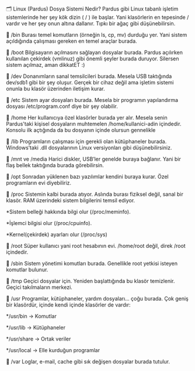 🗂️ Linux (Pardus) Dosya Sistemi Nedir?
Pardus gibi Linux tabanlı işletim sistemlerinde her şey kök dizin ( / ) ile başlar.
 Yani klasörlerin en tepesinde / vardır ve her şey onun altına dallanır. Tıpkı bir ağaç gibi düşünebilirsin.



📁 /bin
Burası temel komutların (örneğin ls, cp, mv) durduğu yer. Yani sistem açıldığında çalışması gereken en temel araçlar burada.

📁 /boot
Bilgisayarın açılmasını sağlayan dosyalar burada. Pardus açılırken kullanılan çekirdek (vmlinuz) gibi önemli şeyler burada duruyor. Silersen sistem açılmaz, aman dikkatET :)

📁 /dev
Donanımların sanal temsilcileri burada. Mesela USB taktığında dev/sdb1 gibi bir şey oluşur. Gerçek bir cihaz değil ama işletim sistemi onunla bu klasör üzerinden iletişim kurar.

📁 /etc
Sistem ayar dosyaları burada. Mesela bir programın yapılandırma dosyası /etc/program.conf diye bir şey olabilir.

📁 /home
Her kullanıcıya özel klasörler burada yer alır. Mesela senin Pardus'taki kişisel dosyaların muhtemelen /home/kullanici-adin içindedir.
Konsolu ilk açtığında da bu dosyanın içinde olursun gennelikle

📁 /lib
Programların çalışması için gerekli olan kütüphaneler burada. Windows’taki .dll dosyalarının Linux versiyonları gibi düşünebilirsiniz.

📁 /mnt ve /media
Harici diskler, USB’ler genelde buraya bağlanır. Yani bir flaş bellek taktığında burada görebilirsin.

📁 /opt
Sonradan yüklenen bazı yazılımlar kendini buraya kurar. Özel programların evi diyebiliriz.

📁 /proc
Sistemin kalbi burada atıyor. Aslında burası fiziksel değil, sanal bir klasör. RAM üzerindeki sistem bilgilerini temsil ediyor.

*Sistem belleği hakkında bilgi olur (/proc/meminfo).

*İşlemci bilgisi olur (/proc/cpuinfo).

*Kernel(çekirdek) ayarları olur (/proc/sys)

📁 /root
Süper kullanıcı yani root hesabının evi. /home/root değil, direk /root içindedir.

📁 /sbin
Sistem yönetimi komutları burada. Genellikle root yetkisi isteyen komutlar bulunur.

📁 /tmp
Geçici dosyalar için. Yeniden başlattığında bu klasör temizlenir. Geçici takılmaların merkezi.

📁 /usr
Programlar, kütüphaneler, yardım dosyaları… çoğu burada. Çok geniş bir klasördür, içinde kendi içinde klasörler de vardır:

*/usr/bin → Komutlar

*/usr/lib → Kütüphaneler

*/usr/share → Ortak veriler

*/usr/local → Elle kurduğun programlar

📁 /var
Loglar, e-mail, cache gibi sık değişen dosyalar burada tutulur.
